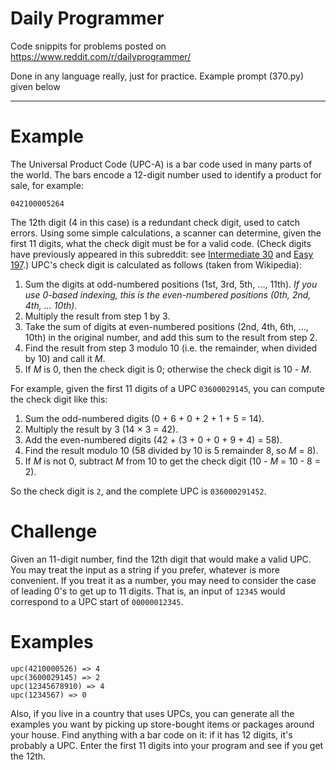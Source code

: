 # Daily Programmer
Code snippits for problems posted on https://www.reddit.com/r/dailyprogrammer/

Done in any language really, just for practice. Example prompt (370.py) given below

____________________________________

# Example

The Universal Product Code (UPC-A) is a bar code used in many parts of the world. The bars encode a 12-digit number used to identify a product for sale, for example:

    042100005264

The 12th digit (4 in this case) is a redundant check digit, used to catch errors. Using some simple calculations, a scanner can determine, given the first 11 digits, what the check digit must be for a valid code. (Check digits have previously appeared in this subreddit: see [Intermediate 30](https://www.reddit.com/r/dailyprogrammer/comments/red6f/3262012_challenge_30_intermediate/) and [Easy 197](https://www.reddit.com/r/dailyprogrammer/comments/2s7ezp/20150112_challenge_197_easy_isbn_validator/).) UPC's check digit is calculated as follows (taken from Wikipedia):

1. Sum the digits at odd-numbered positions (1st, 3rd, 5th, ..., 11th). *If you use 0-based indexing, this is the even-numbered positions (0th, 2nd, 4th, ... 10th).*
2. Multiply the result from step 1 by 3.
3. Take the sum of digits at even-numbered positions (2nd, 4th, 6th, ..., 10th) in the original number, and add this sum to the result from step 2.
4. Find the result from step 3 modulo 10 (i.e. the remainder, when divided by 10) and call it *M*.
5. If *M* is 0, then the check digit is 0; otherwise the check digit is 10 - *M*.

For example, given the first 11 digits of a UPC `03600029145`, you can compute the check digit like this:

1. Sum the odd-numbered digits (0 + 6 + 0 + 2 + 1 + 5 = 14).
2. Multiply the result by 3 (14 × 3 = 42).
3. Add the even-numbered digits (42 + (3 + 0 + 0 + 9 + 4) = 58).
4. Find the result modulo 10 (58 divided by 10 is 5 remainder 8, so *M* = 8).
5. If *M* is not 0, subtract *M* from 10 to get the check digit (10 - *M* = 10 - 8 = 2).

So the check digit is `2`, and the complete UPC is `036000291452`.

# Challenge

Given an 11-digit number, find the 12th digit that would make a valid UPC. You may treat the input as a string if you prefer, whatever is more convenient. If you treat it as a number, you may need to consider the case of leading 0's to get up to 11 digits. That is, an input of `12345` would correspond to a UPC start of `00000012345`.

# Examples

    upc(4210000526) => 4
    upc(3600029145) => 2
    upc(12345678910) => 4
    upc(1234567) => 0

Also, if you live in a country that uses UPCs, you can generate all the examples you want by picking up store-bought items or packages around your house. Find anything with a bar code on it: if it has 12 digits, it's probably a UPC. Enter the first 11 digits into your program and see if you get the 12th.
